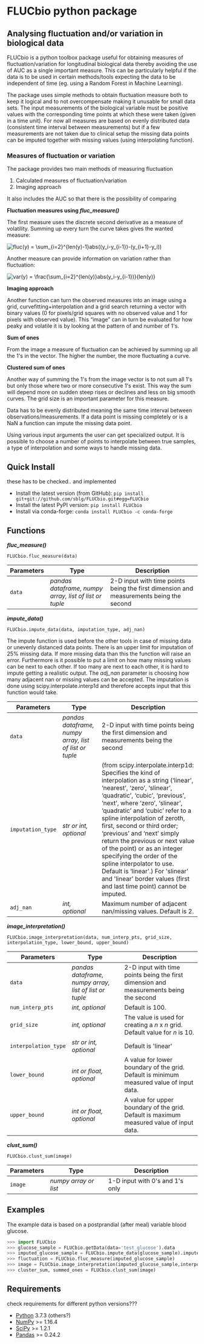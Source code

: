 
# FLUCbio python package

## Analysing fluctuation and/or variation in biological data

FLUCbio is a python toolbox package useful for obtaining measures of fluctuation/variation for longitudinal biological data thereby avoiding the use of AUC as a single important measure. This can be particularly helpful if the data is to be used in certain methods/tools expecting the data to be independent of time (eg. using a Random Forest in Machine Learning). 

The package uses simple methods to obtain fluctuation measure both to keep it logical and to not overcompensate making it unusable for small data sets. The input measurements of the biological variable must be positive values with the corresponding time points at which these were taken (given in a time unit). For now all measures are based on evenly distributed data (consistent time interval between measurements) but if a few measurements are not taken due to clinical setup the missing data points can be imputed together with missing values (using interpolating function).


### Measures of fluctuation or variation

The package provides two main methods of measuring fluctuation
1. Calculated measures of fluctuation/variation
1. Imaging approach

It also includes the AUC so that there is the possibility of comparing



<b> Fluctuation measures using ***_fluc_measure()_*** </b>

The first measure uses the discrete second derivative as a measure of volatility. Summing up every turn the curve takes gives the wanted measure:

<img src="https://latex.codecogs.com/svg.latex?\fn_jvn&space;fluc(y)&space;=&space;\sum_{i=2}^{len(x)-1}abs((y_i-y_{i-1})-(y_{i&plus;1}-y_i))" title="fluc(y) = \sum_{i=2}^{len(y)-1}abs((y_i-y_{i-1})-(y_{i+1}-y_i))" />

Another measure can provide information on variation rather than fluctuation: 

<img src="https://latex.codecogs.com/svg.latex?\fn_jvn&space;var(y)&space;=&space;\frac{\sum_{i=2}^{len(y)}abs(y_i-y_{i-1})}{len(y)}" title="var(y) = \frac{\sum_{i=2}^{len(y)}abs(y_i-y_{i-1})}{len(y)}" />



<b> Imaging approach </b>



Another function can turn the observed measures into an image using a grid, curvefitting+interpolation and a grid search returning a vector with binary values (0 for pixels/grid squares with no observed value and 1 for pixels with observed value). This “image” can in turn be evaluated for how peaky and volatile it is by looking at the pattern of and number of 1's. 


<b> Sum of ones </b>

From the image a measure of fluctuation can be achieved by summing up all the 1's in the vector. The higher the number, the more fluctuating a curve.


<b> Clustered sum of ones </b>

Another way of summing the 1's from the image vector is to not sum all 1's but only those where two or more consecutive 1's exist. This way the sum will depend more on sudden steep rises or declines and less on big smooth curves. The grid size is an important parameter for this measure. 







Data has to be evenly distributed meaning the same time interval between observations/measurements. If a data point is missing completely or is a NaN a function can impute the missing data point.

Using various input arguments the user can get specialized output. It is possible to choose a number of points to
interpolate between true samples, a type of interpolation and some ways to handle missing data. 


## Quick Install
these has to be checked.. and implemented 
- Install the latest version (from GitHub): `pip install git+git://github.com/sblg/FLUCbio.git#egg=FLUCbio`
- Install the latest PyPI version: `pip install FLUCbio`
- Install via conda-forge: `conda install FLUCbio -c conda-forge`


## Functions

***_fluc_measure()_***

`FLUCbio.fluc_measure(data)`

Parameters | Type | Description
------------ | -------------  | ---------------------
`data` |_pandas dataframe, numpy array, list of list or tuple_ |2-D input with time points being the first dimension and measurements being the second


***_impute_data()_***

`FLUCbio.impute_data(data, imputation_type, adj_nan)`

The impute function is used before the other tools in case of missing data or unevenly distanced data points. 
There is an upper limit for imputation of 25% missing data. If more missing data than this the function will raise an error. Furthermore is it possible to put a limit on how many missing values can be next to each other. If too many are next to each other, it is hard to impute getting a realistic output. The _adj_nan_ parameter is choosing how many adjacent nan or missing values can be accepted. The imputation is done using scipy.interpolate.interp1d and therefore accepts input that this function would take.


Parameters | Type | Description
------------ | ------------- | ---------------------
`data` |_pandas dataframe, numpy array, list of list or tuple_ |2-D input with time points being the first dimension and measurements being the second
`imputation_type` |_str or int, optional_ |(from scipy.interpolate.interp1d: Specifies the kind of interpolation as a string (‘linear’, ‘nearest’, ‘zero’, ‘slinear’, ‘quadratic’, ‘cubic’, ‘previous’, ‘next’, where ‘zero’, ‘slinear’, ‘quadratic’ and ‘cubic’ refer to a spline interpolation of zeroth, first, second or third order; ‘previous’ and ‘next’ simply return the previous or next value of the point) or as an integer specifying the order of the spline interpolator to use. Default is ‘linear’.) For 'slinear' and 'linear' border values (first and last time point) cannot be imputed. 
`adj_nan` |_int, optional_ |Maximum number of adjacent nan/missing values. Default is 2.

***_image_interpretation()_***

`FLUCbio.image_interpretation(data, num_interp_pts, grid_size, interpolation_type, lower_bound, upper_bound)`

Parameters | Type | Description
------------ | ------------- | ---------------------
`data` |_pandas dataframe, numpy array, list of list or tuple_ |2-D input with time points being the first dimension and measurements being the second
`num_interp_pts` |_int, optional_ |Default is 100.
`grid_size` |_int, optional_ |The value is used for creating a _n_ x _n_ grid. Default value for _n_ is 10.
`interpolation_type` |_str or int, optional_ |Default is 'linear'
`lower_bound` |_int or float, optional_ |A value for lower boundary of the grid. Default is minimum measured value of input data.
`upper_bound` |_int or float, optional_ |A value for upper boundary of the grid. Default is maximum measured value of input data.

***_clust_sum()_***

`FLUCbio.clust_sum(image)`

Parameters | Type | Description
------------ | ------------- | ----------------
`image` |_numpy array or list_ | 1-D input with 0's and 1's only
 

## Examples

The example data is based on a postprandial (after meal) variable blood glucose.

```python
>>> import FLUCbio
>>> glucose_sample = FLUCbio.getData(data='test_glucose').data
>>> imputed_glucose_sample = FLUCbio.impute_data(glucose_sample).imputed
>>> fluctuation = FLUCbio.fluc_measure(imputed_glucose_sample)
>>> image = FLUCbio.image_interpretation(imputed_glucose_sample,interpolation_type='cubic').image
>>> cluster_sum, summed_ones = FLUCbio.clust_sum(image)
```

## Requirements
check requirements for different python versions???
- [Python](https://www.python.org) 3.7.3 (others?)           
- [NumPy](http://www.numpy.org) >= 1.16.4
- [SciPy](https://www.scipy.org/scipylib/index.html) >= 1.2.1
- [Pandas](http://pandas.pydata.org) >= 0.24.2


